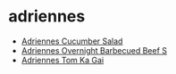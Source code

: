 # adriennes

 * [Adriennes Cucumber Salad](../index/a/adriennes-cucumber-salad.json)
 * [Adriennes Overnight Barbecued Beef S](../index/a/adriennes-overnight-barbecued-beef-s.json)
 * [Adriennes Tom Ka Gai](../index/a/adriennes-tom-ka-gai.json)
